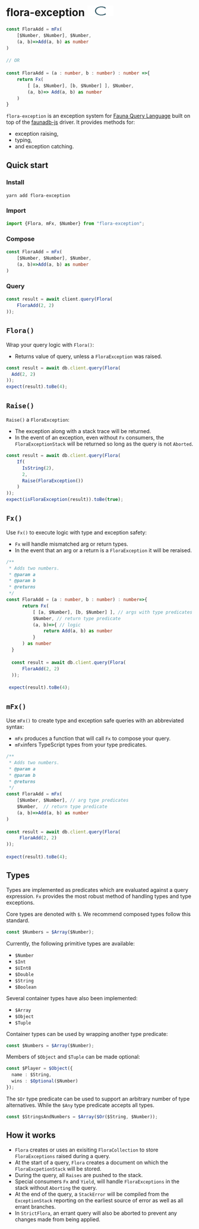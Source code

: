 # flora-exception [<img src="/favicon.svg" height="28px"/>](https://www.concentric.io/)
```typescript
const FloraAdd = mFx(
    [$Number, $Number], $Number,
    (a, b)=>Add(a, b) as number
)

// OR

const FloraAdd = (a : number, b : number) : number =>{
    return Fx(
        [ [a, $Number], [b, $Number] ], $Number,
        (a, b)=> Add(a, b) as number
    )
}
```
`flora-exception` is an exception system for [Fauna Query Language](https://docs.fauna.com/fauna/current/api/fql/) built on top of the [faunadb-js](https://github.com/fauna/faunadb-js) driver. It provides methods for:
- exception raising, 
- typing,
- and exception catching.


## Quick start

### Install
`yarn add flora-exception`

### Import
```typescript
import {Flora, mFx, $Number} from "flora-exception";
```

### Compose
```typescript
const FloraAdd = mFx(
    [$Number, $Number], $Number,
    (a, b)=>Add(a, b) as number
)
```

### Query
```typescript
const result = await client.query(Flora(
    FloraAdd(2, 2)
));
```

## `Flora()`
Wrap your query logic with `Flora()`:
- Returns value of query, unless a `FloraException` was raised.
```typescript
const result = await db.client.query(Flora(
  Add(2, 2)
));
expect(result).toBe(4);
```

## `Raise()`
`Raise()` a `FloraException`:
- The exception along with a stack trace will be returned.
- In the event of an exception, even without `Fx` consumers, the `FloraExceptionStack` will be returned so long as the query is not `Aborted`.
```typescript
const result = await db.client.query(Flora(
    If(
      IsString(2),
      2,
      Raise(FloraException())
    )
));
expect(isFloraException(result)).toBe(true);
```

## `Fx()`
Use `Fx()` to execute logic with type and exception safety:
- `Fx` will handle mismatched arg or return types. 
- In the event that an arg or a return is a `FloraException` it will be reraised.
```typescript
/**
 * Adds two numbers.
 * @param a 
 * @param b 
 * @returns 
 */
const FloraAdd = (a : number, b : number) : number=>{
      return Fx(
          [ [a, $Number], [b, $Number] ], // args with type predicates
          $Number, // return type predicate
          (a, b)=>{ // logic
              return Add(a, b) as number
          }
      ) as number
  }

  const result = await db.client.query(Flora(
      FloraAdd(2, 2)
  ));

 expect(result).toBe(4);
```

## `mFx()`
Use `mFx()` to create type and exception safe queries with an abbreviated syntax:
- `mFx` produces a function that will call `Fx` to compose your query. 
- `mFx`infers TypeScript types from your type predicates.
```typescript
/**
 * Adds two numbers.
 * @param a 
 * @param b 
 * @returns 
 */
const FloraAdd = mFx(
    [$Number, $Number], // arg type predicates
    $Number,  // return type predicate
    (a, b)=>Add(a, b) as number
)

const result = await db.client.query(Flora(
     FloraAdd(2, 2)
));

expect(result).toBe(4);
```

## Types
Types are implemented as predicates which are evaluated against a query expression. `Fx` provides the most robust method of handling types and type exceptions.

Core types are denoted with `$`. We recommend composed types follow this standard.
```typescript
const $Numbers = $Array($Number);
```

Currently, the following primitive types are available:
- `$Number`
- `$Int`
- `$UInt8`
- `$Double`
- `$String`
- `$Boolean`

Several container types have also been implemented:
- `$Array`
- `$Object`
- `$Tuple`

Container types can be used by wrapping another type predicate:
```typescript
const $Numbers = $Array($Number);
```

Members of `$Object` and `$Tuple` can be made optional:
```typescript
const $Player = $Object({
  name : $String,
  wins : $Optional($Number)
});
```

The `$Or` type predicate can be used to support an arbitrary number of type alternatives. While the `$Any` type predicate accepts all types.
```typescript
const $StringsAndNumbers = $Array($Or($String, $Number));  
```

## How it works
- `Flora` creates or uses an exisiting `FloraCollection` to store `FloraExceptions` raised during a query.
- At the start of a query, `Flora` creates a document on which the `FloraExcpetionStack` will be stored.
- During the query, all `Raises` are pushed to the stack.
- Special consumers `Fx` and `Yield`, will handle `FloraExceptions` in the stack without `Aborting` the query.
- At the end of the query, a `StackError` will be compiled from the `ExceptionStack` reporting on the earliest source of error as well as all errant branches.
- In `StrictFlora`, an errant query will also be aborted to prevent any changes made from being applied.
